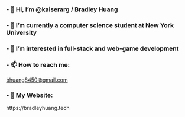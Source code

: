 <h3> - 👋 Hi, I’m @kaiserarg / Bradley Huang </h3>
<h3> - 🗽 I’m currently a computer science student at New York University </h3>
<h3> - 👀 I’m interested in full-stack and web-game development </h3>
<h3> - 📫 How to reach me: </h3> <a href="mailto:bhuang8450@gmail.com">bhuang8450@gmail.com</a>
<h3> - 🚗 My Website: </h3> https://bradleyhuang.tech

